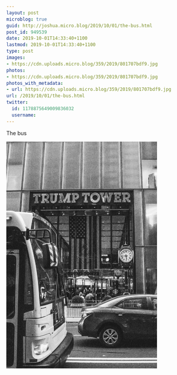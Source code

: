 ```yaml
---
layout: post
microblog: true
guid: http://joshua.micro.blog/2019/10/01/the-bus.html
post_id: 949539
date: 2019-10-01T14:33:40+1100
lastmod: 2019-10-01T14:33:40+1100
type: post
images:
- https://cdn.uploads.micro.blog/359/2019/801707bdf9.jpg
photos:
- https://cdn.uploads.micro.blog/359/2019/801707bdf9.jpg
photos_with_metadata:
- url: https://cdn.uploads.micro.blog/359/2019/801707bdf9.jpg
url: /2019/10/01/the-bus.html
twitter:
  id: 1178875649009836032
  username: 
---
```

The bus

<a href="https://joshwithers.blog/uploads/2019/801707bdf9.jpg"><img src="uploads/2019/801707bdf9.jpg" width="399" height="600" alt="" style="height: auto;" class="sunlit_image" /></a>

